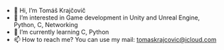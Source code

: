 - 👋 Hi, I’m Tomáš Krajčovič
- 👀 I’m interested in Game development in Unity and Unreal Engine, Python, C, Networking
- 🌱 I’m currently learning C, Python
- 📫 How to reach me? You can use my mail: tomaskrajcovic@icloud.com

<!--START_SECTION:badges-->
<!--END_SECTION:badges-->
